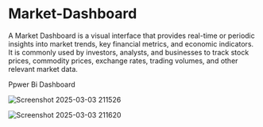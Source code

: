 # Market-Dashboard
A Market Dashboard is a visual interface that provides real-time or periodic insights into market trends, key financial metrics, and economic indicators. It is commonly used by investors, analysts, and businesses to track stock prices, commodity prices, exchange rates, trading volumes, and other relevant market data.

Ppwer Bi Dashboard

![Screenshot 2025-03-03 211526](https://github.com/user-attachments/assets/868c546a-7bdc-45b8-8913-294812ca759e)

![Screenshot 2025-03-03 211620](https://github.com/user-attachments/assets/ecc3f92f-8470-4e03-bed9-52d38c0f0a99)
